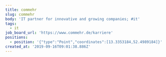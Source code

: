 ```yaml
---
title: commehr
slug: commehr
body: 'IT partner for innovative and growing companies; #it'
tags:
  - it
job_board_url: 'https://www.commehr.de/karriere'
positions:
  - position: '{"type":"Point","coordinates":[13.3353184,52.4989184]}'
created_at: '2019-09-16T09:01:38.886Z'
---
```


